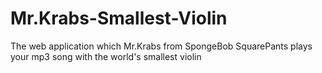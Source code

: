 # Mr.Krabs-Smallest-Violin
The web application which Mr.Krabs from SpongeBob SquarePants plays your mp3 song with the world's smallest violin
